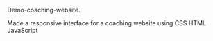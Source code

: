 Demo-coaching-website.

Made a responsive interface for a coaching website using CSS HTML JavaScript
